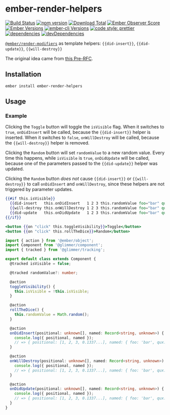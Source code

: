 # ember-render-helpers

[![Build Status](https://travis-ci.org/buschtoens/ember-render-helpers.svg)](https://travis-ci.org/buschtoens/ember-render-helpers)
[![npm version](https://badge.fury.io/js/ember-render-helpers.svg)](http://badge.fury.io/js/ember-render-helpers)
[![Download Total](https://img.shields.io/npm/dt/ember-render-helpers.svg)](http://badge.fury.io/js/ember-render-helpers)
[![Ember Observer Score](https://emberobserver.com/badges/ember-render-helpers.svg)](https://emberobserver.com/addons/ember-render-helpers)
[![Ember Versions](https://img.shields.io/badge/Ember.js%20Versions-%5E2.18%20%7C%7C%20%5E3.0-brightgreen.svg)](https://travis-ci.org/buschtoens/ember-render-helpers)
[![ember-cli Versions](https://img.shields.io/badge/ember--cli%20Versions-%5E2.13%20%7C%7C%20%5E3.0-brightgreen.svg)](https://travis-ci.org/buschtoens/ember-render-helpers)
[![code style: prettier](https://img.shields.io/badge/code_style-prettier-ff69b4.svg)](https://github.com/prettier/prettier)
[![dependencies](https://img.shields.io/david/buschtoens/ember-render-helpers.svg)](https://david-dm.org/buschtoens/ember-render-helpers)
[![devDependencies](https://img.shields.io/david/dev/buschtoens/ember-render-helpers.svg)](https://david-dm.org/buschtoens/ember-render-helpers)

[`@ember/render-modifiers`][render-modifiers] as template helpers:
`{{did-insert}}`, `{{did-update}}`, `{{will-destroy}}`

The original idea came from [this Pre-RFC][pre-rfc].

[render-modifiers]: https://github.com/emberjs/ember-render-modifiers#readme
[pre-rfc]: https://github.com/emberjs/rfcs/issues/484

## Installation

```
ember install ember-render-helpers
```

## Usage

### Example

Clicking the `Toggle` button will toggle the `isVisible` flag. When it switches
to `true`, `onDidInsert` will be called, because the `{{did-insert}}` helper is
inserted. When it switches to `false`, `onWillDestroy` will be called, because
the `{{will-destroy}}` helper is removed.

Clicking the `Random` button will set `randomValue` to a new random value. Every
time this happens, while `isVisible` is `true`, `onDidUpdate` will be called,
because one of the parameters passed to the `{{did-update}}` helper was updated.

Clicking the `Random` button _does not_ cause `{{did-insert}}` or
`{{will-destroy}}` to call `onDidInsert` and `onWillDestroy`, since these
helpers are not triggered by parameter updates.

```hbs
{{#if this.isVisible}}
  {{did-insert   this.onDidInsert   1 2 3 this.randomValue foo="bar" qux="baz"}}
  {{will-destroy this.onWillDestroy 1 2 3 this.randomValue foo="bar" qux="baz"}}
  {{did-update   this.onDidUpdate   1 2 3 this.randomValue foo="bar" qux="baz"}}
{{/if}}

<button {{on "click" this.toggleVisibility}}>Toggle</button>
<button {{on "click" this.rollTheDice}}>Random</button>
```

```ts
import { action } from '@ember/object';
import Component from '@glimmer/component';
import { tracked } from '@glimmer/tracking';

export default class extends Component {
  @tracked isVisible = false;

  @tracked randomValue?: number;

  @action
  toggleVisibility() {
    this.isVisible = !this.isVisible;
  }

  @action
  rollTheDice() {
    this.randomValue = Math.random();
  }

  @action
  onDidInsert(positional: unknown[], named: Record<string, unknown>) {
    console.log({ positional, named });
    // => { positional: [1, 2, 3, 0.1337...], named: { foo: 'bar', qux: 'baz' } }
  }

  @action
  onWillDestroy(positional: unknown[], named: Record<string, unknown>) {
    console.log({ positional, named });
    // => { positional: [1, 2, 3, 0.1337...], named: { foo: 'bar', qux: 'baz' } }
  }

  @action
  onDidUpdate(positional: unknown[], named: Record<string, unknown>) {
    console.log({ positional, named });
    // => { positional: [1, 2, 3, 0.1337...], named: { foo: 'bar', qux: 'baz' } }
  }
}
```

